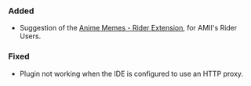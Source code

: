 ### Added
- Suggestion of the [Anime Memes - Rider Extension](https://github.com/ani-memes/amii-rider-extension), for AMII's Rider Users.

### Fixed
- Plugin not working when the IDE is configured to use an HTTP proxy.
